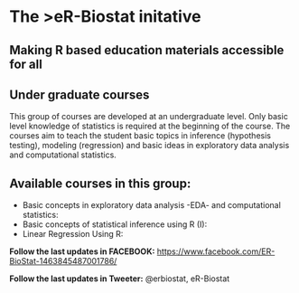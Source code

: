 # The >eR-Biostat initative
## Making R based education materials accessible for all

## Under graduate courses
This group of courses are developed at an undergraduate level. Only basic level knowledge of statistics is required at the beginning of the course. The courses  aim to teach the student basic topics in inference (hypothesis testing), modeling (regression) and basic ideas in exploratory data analysis and computational  statistics.

## Available courses in this group:
* Basic concepts in exploratory data analysis -EDA- and computational statistics: 
* Basic concepts of statistical inference using R (I):
* Linear Regression Using R: 

**Follow the last updates in FACEBOOK:** https://www.facebook.com/ER-BioStat-1463845487001786/

**Follow the last updates in Tweeter:** @erbiostat, eR-Biostat


